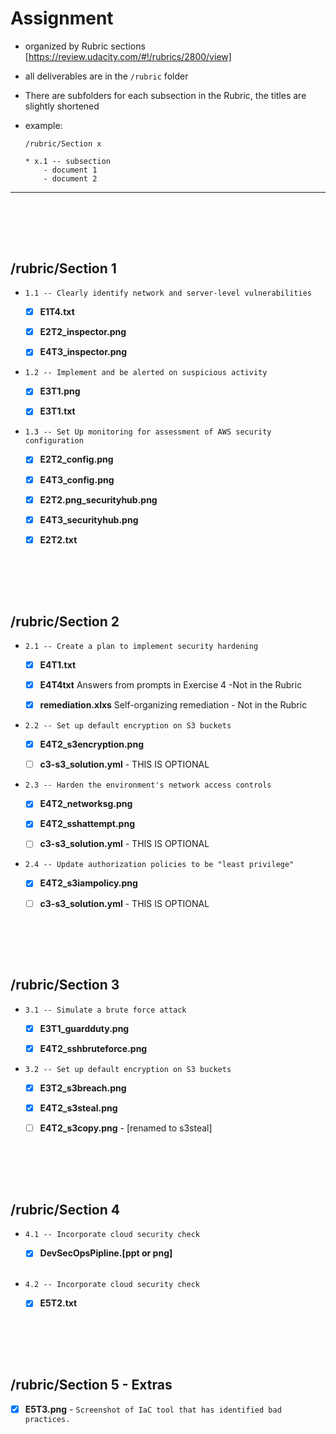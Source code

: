 # Assignment
- organized by Rubric sections [https://review.udacity.com/#!/rubrics/2800/view]
- all deliverables are in the `/rubric` folder
- There are subfolders for each subsection in the Rubric, the titles are slightly shortened
- example:

      /rubric/Section x

      * x.1 -- subsection 
          - document 1
          - document 2

---
<br/><br/>
---


## /rubric/Section 1

- `1.1 -- Clearly identify network and server-level vulnerabilities`
  
  - [x] **E1T4.txt** 
  
  - [x] **E2T2_inspector.png**
  
  - [x] **E4T3_inspector.png** 


- `1.2 -- Implement and be alerted on suspicious activity`
  
  - [x] **E3T1.png** 

  - [x] **E3T1.txt**


- `1.3 -- Set Up monitoring for assessment of AWS security configuration`
  
  - [x] **E2T2_config.png**
  
  - [x] **E4T3_config.png**
  
  - [x] **E2T2.png_securityhub.png** 
  
  - [x] **E4T3_securityhub.png** 
  
  - [x] **E2T2.txt** 

<br/><br/>
---
## /rubric/Section 2

- `2.1 -- Create a plan to implement security hardening`
  - [x] **E4T1.txt** 

  - [x] **E4T4txt** Answers from prompts in Exercise 4 -Not in the Rubric
  
  - [x] **remediation.xlxs** Self-organizing remediation - Not in the Rubric


- `2.2 -- Set up default encryption on S3 buckets`
  - [x] **E4T2_s3encryption.png** 

  - [ ] **c3-s3_solution.yml** - THIS IS OPTIONAL
 
- `2.3 -- Harden the environment's network access controls`
  
  - [x] **E4T2_networksg.png**  
  
  - [x] **E4T2_sshattempt.png**
  
  - [ ] **c3-s3_solution.yml** - THIS IS OPTIONAL

- `2.4 -- Update authorization policies to be "least privilege"`
  
  - [x] **E4T2_s3iampolicy.png** 
  
  - [ ] **c3-s3_solution.yml** - THIS IS OPTIONAL

<br/><br/>
---
## /rubric/Section 3
- `3.1 -- Simulate a brute force attack`
  - [x] **E3T1_guardduty.png** 

  - [x] **E4T2_sshbruteforce.png** 

- `3.2 -- Set up default encryption on S3 buckets`
 
  - [x] **E3T2_s3breach.png** 

  - [x] **E4T2_s3steal.png**

  - [ ] **E4T2_s3copy.png**  - [renamed to s3steal] 

<br/><br/>
---
## /rubric/Section 4

- `4.1 -- Incorporate cloud security check`
  - [x] **DevSecOpsPipline.[ppt or png]**
<br/><br/>
- `4.2 -- Incorporate cloud security check`
 
  - [x]  **E5T2.txt** 

<br/><br/>
---
## /rubric/Section 5 - Extras

  - [x] **E5T3.png** - `Screenshot of IaC tool that has identified bad practices.`


